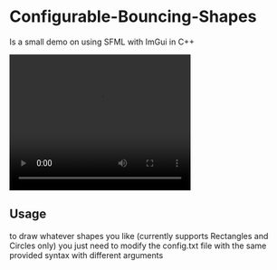 # Configurable-Bouncing-Shapes

<p>Is a small demo on using SFML with ImGui in C++</p>

<video width="320" height="240" controls>
  <source src="demo.mkv" type="video/webm">
</video> 

<h2>Usage</h2>
<p>to draw whatever shapes you like (currently supports Rectangles and Circles only) you just need to modify the config.txt file with the same provided syntax with different arguments</p>